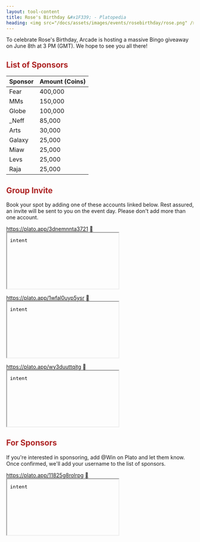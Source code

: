 ```yaml
---
layout: tool-content
title: Rose's Birthday &#x1F339; - Platopedia
heading: <img src="/docs/assets/images/events/rosebirthday/rose.png" />&nbsp;Rose's Birthday &#x1F339;
---
```


<style>
h2                    { color:#AD2323 !important }
h4                    { color:#008080 !important;font-size:var(--unit-text-B) !important }
.syotimer             { margin-left:auto;margin-right:auto;padding:0;text-align:center; }
.syotimer-cell        { display:inline-block;margin:0 5px;width:60px; }
.syotimer-cell__value { margin:0 0 5px;width:60px;height:60px;line-height:60px;font-size:20px;font-weight:bold;border:1px solid #AD2323;border-radius:10px; }
.syotimer-cell__unit  { font-size:12px;color:#AD2323;text-transform:uppercase; }
</style>

<script>
/*
* SyoTimer v.3.1.1 | under MIT license
* https://mrfratello.github.io/SyoTimer
*/
!function(e){"use strict";e.syotimerLang={rus:{second:["секунда","секунды","секунд"],minute:["минута","минуты","минут"],hour:["час","часа","часов"],day:["день","дня","дней"],handler:function(e,t){return e%100>4&&e%100<20?t[2]:t[[2,0,1,1,1,2][e%10<5?e%10:5]]}},eng:{second:["second","seconds"],minute:["minute","minutes"],hour:["hour","hours"],day:["day","days"]},por:{second:["segundo","segundos"],minute:["minuto","minutos"],hour:["hora","horas"],day:["dia","dias"]},spa:{second:["segundo","segundos"],minute:["minuto","minutos"],hour:["hora","horas"],day:["día","días"]},heb:{second:["שניה","שניות"],minute:["דקה","דקות"],hour:["שעה","שעות"],day:["יום","ימים"]}};var t="day",i="hour",n="minute",o="second",s=86400,r=3600,a=60,d={d:t,h:i,m:n,s:o},l={list:[o,n,i,t],next:function(e){var t=this.list.indexOf(e);return t<this.list.length?this.list[t+1]:null},prev:function(e){var t=this.list.indexOf(e);return t>0?this.list[t-1]:null}},u={second:!1,minute:!1,hour:!1,day:!1},c={date:0,layout:"dhms",periodic:!1,periodInterval:7,periodUnit:"d",doubleNumbers:!0,effectType:"none",lang:"eng",headTitle:"",footTitle:"",afterDeadline:function(e){e.bodyBlock.html('<p style="font-size: 1.2em;">The countdown is finished!</p>')},itemTypes:["day","hour","minute","second"],itemsHas:e.extend({},u)};function m(e){switch(e){case"d":case t:return s;case"h":case i:return r;case"m":case n:return a;default:return 1}}var h=function(e,t){return 1===e?t[0]:t[1]};function y(e,t,i){return($.syotimerLang[t].handler||h)(e,$.syotimerLang[t][i])}var p=function(){function i(t,i){this.element=e(t),this.element.data("syotimer-options",i),this.render()}return i.prototype.render=function(){for(var t,i,n,o=this.element.data("syotimer-options"),s=(t=$("<div/>",{class:"syotimer-cell__value",text:"0"}),i=$("<div/>",{class:"syotimer-cell__unit"}),(n=$("<div/>",{class:"syotimer-cell"})).append(t).append(i),n),r=e("<div/>",{class:"syotimer__head"}).html(o.headTitle),a=e("<div/>",{class:"syotimer__body"}),d=e("<div/>",{class:"syotimer__footer"}).html(o.footTitle),l={},u=0;u<o.itemTypes.length;u+=1){var c=s.clone();c.addClass("syotimer-cell_type_".concat(o.itemTypes[u])),a.append(c),l[o.itemTypes[u]]=c}var m={headBlock:r,bodyBlock:a,footBlock:d};this.element.data("syotimer-blocks",m).data("syotimer-items",l).addClass("syotimer").append(r).append(a).append(d)},i.prototype.tick=function(){var t=this.element.data("syotimer-options");e(".syotimer-cell > .syotimer-cell__value",this.element).css("opacity",1);var i=(new Date).getTime(),n=function(e,t){var i,n=e/1e3;if(n=Math.floor(n),!t.periodic)return n;var o=m(t.periodUnit),s=e/(1e3*o);s=Math.ceil(s),s=Math.abs(s),n>=0?(i=0==(i=s%t.periodInterval)?t.periodInterval:i,i-=1):i=t.periodInterval-s%t.periodInterval;var r=n%o;return 0===r&&n<0&&(i-=1),Math.abs(i*o+r)}((t.date instanceof Date?t.date.getTime():t.date)-i,t);if(n>=0)this.refreshUnitsDom(n),this.applyEffectSwitch(t.effectType);else{var o=e.extend(this.element,this.element.data("syotimer-blocks"));t.afterDeadline(o)}},i.prototype.refreshUnitsDom=function(i){var n,o,s=this.element.data("syotimer-options"),r=this.element.data("syotimer-items"),a=s.itemTypes,d=function(e){var i=e,n=t,o={day:0,hour:0,minute:0,second:0};do{var s=m(n);o[n]=Math.floor(i/s),i%=s}while(n=l.prev(n));return o}(i);s.itemsHas.day||(d.hour+=24*d.day),s.itemsHas.hour||(d.minute+=60*d.hour),s.itemsHas.minute||(d.second+=60*d.minute);for(var u=0;u<a.length;u+=1){var c=a[u],h=d[c],p=r[c];p.data("syotimer-unit-value",h),e(".syotimer-cell__value",p).html((n=h,o=c!==t&&s.doubleNumbers,n<=9&&o?"0".concat(n):String(n))),e(".syotimer-cell__unit",p).html(y(h,s.lang,c))}},i.prototype.applyEffectSwitch=function(t,i){var n=this;if(void 0===i&&(i=o),"opacity"!==t)setTimeout((function(){return n.tick()}),1e3);else{var s=this.element.data("syotimer-items")[i];if(s){var r=l.next(i),a=s.data("syotimer-unit-value");e(".syotimer-cell__value",s).animate({opacity:.1},1e3,"linear",(function(){return n.tick()})),r&&0===a&&this.applyEffectSwitch(t,r)}}},i}();function f(t,i){var n=e.extend({},c,i||{});n.itemTypes=function(e){for(var t=[],i=0;i<e.length;i+=1)t.push(d[e[i]]);return t}(n.layout),n.itemsHas=e.extend({},u);for(var o=0;o<n.itemTypes.length;o+=1)n.itemsHas[n.itemTypes[o]]=!0;return t.each((function(){new p(this,n).tick()}))}var v={setOption:function(t,i){var n=e(this),o=n.data("syotimer-options");Object.prototype.hasOwnProperty.call(o,t)&&(o[t]=i,n.data("syotimer-options",o))}};e.fn.extend({syotimer:function(t,i,n){return"string"==typeof t&&"setOption"===t?this.each((function(){v[t].apply(this,[i,n])})):null==t||"object"==typeof t?f(this,t):e.error("SyoTimer. Error in call methods: methods is not exist")}})}(jQuery);
</script>

<div class="linebreak"></div>

To celebrate Rose's Birthday, Arcade is hosting a massive Bingo giveaway on June 8th at 3 PM (GMT). We hope to see you all there!

<div class="linebreak"></div>

<div class="countdown"></div>

<script type="text/javascript">
$( '.countdown' ).syotimer( { date : new Date( '2024-06-08T15:00:00+00:00' ), afterDeadline : function ( syotimer ) { syotimer.bodyBlock.html( '<b>HAPPY BIRTHDAY ROSE!!!</b>' ) } } );
</script>

<div class="linebreak"></div>

## List of Sponsors

<table class="table table-bordered">
    <thead>
        <tr>
            <th class="w-50">Sponsor</th>
            <th class="w-50">Amount (Coins)</th>
        </tr>
    </thead>
    <tbody>
        <tr>
            <td>Fear</td>
            <td>400,000</td>
        </tr>
        <tr>
            <td>MMs</td>
            <td>150,000</td>
        </tr>
        <tr>
            <td>Globe</td>
            <td>100,000</td>
        </tr>
        <tr>
            <td>_Neff</td>
            <td>85,000</td>
        </tr>
        <tr>
            <td>Arts</td>
            <td>30,000</td>
        </tr>
        <tr>
            <td>Galaxy</td>
            <td>25,000</td>
        </tr>
        <tr>
            <td>Miaw</td>
            <td>25,000</td>
        </tr>
        <tr>
            <td>Levs</td>
            <td>25,000</td>
        </tr>
        <tr>
            <td>Raja</td>
            <td>25,000</td>
        </tr>
    </tbody>
</table>

<div class="linebreak"></div>

## Group Invite

Book your spot by adding one of these accounts linked below. Rest assured, an invite will be sent to you on the event day. Please don't add more than one account.

<p>
    <a href="https://plato.app/3dnemnnta3721">https://plato.app/3dnemnnta3721</a>
    <a class="btn btn-sm btn-field btn-copy icon font-weight-normal" href="https://plato.app/3dnemnnta3721">&#xf24d;</a>
    <iframe class="d-none" name="intent" src="data:text/plain;charset=utf-8;base64,aW50ZW50"></iframe>
</p>

<p>
    <a href="https://plato.app/1wfal0uyp5ysr">https://plato.app/1wfal0uyp5ysr</a>
    <a class="btn btn-sm btn-field btn-copy icon font-weight-normal" href="https://plato.app/1wfal0uyp5ysr">&#xf24d;</a>
    <iframe class="d-none" name="intent" src="data:text/plain;charset=utf-8;base64,aW50ZW50"></iframe>
</p>

<p>
    <a href="https://plato.app/wy3duuttqitg">https://plato.app/wy3duuttqitg</a>
    <a class="btn btn-sm btn-field btn-copy icon font-weight-normal" href="https://plato.app/wy3duuttqitg">&#xf24d;</a>
    <iframe class="d-none" name="intent" src="data:text/plain;charset=utf-8;base64,aW50ZW50"></iframe>
</p>

<div class="linebreak"></div>

## For Sponsors

If you're interested in sponsoring, add @Win on Plato and let them know. Once confirmed, we'll add your username to the list of sponsors.

<p>
    <a href="https://plato.app/11825g8rolrpg">https://plato.app/11825g8rolrpg</a>
    <a class="btn btn-sm btn-field btn-copy icon font-weight-normal" href="https://plato.app/11825g8rolrpg">&#xf24d;</a>
    <iframe class="d-none" name="intent" src="data:text/plain;charset=utf-8;base64,aW50ZW50"></iframe>
</p>

<div class="linebreak"></div>
